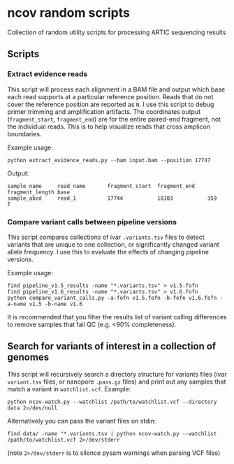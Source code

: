 # ncov random scripts

Collection of random utility scripts for processing ARTIC sequencing results

## Scripts

### Extract evidence reads

This script will process each alignment in a BAM file and output which base each read supports at a particular reference position. Reads that do not cover the reference position are reported as `N`. I use this script to debug primer trimming and amplification artifacts. The coordinates output (`fragment_start`, `fragment_end`) are for the entire paired-end fragment, not the individual reads. This is to help visualize reads that cross amplicon boundaries.

Example usage:

`python extract_evidence_reads.py --bam input.bam --position 17747`

Output:

```
sample_name     read_name       fragment_start  fragment_end    fragment_length base
sample_abcd     read_1          17744           18103           359             T
```

### Compare variant calls between pipeline versions

This script compares collections of ivar `.variants.tsv` files to detect variants that are unique to one collection, or significantly changed variant allele frequency. I use this to evaluate the effects of changing pipeline versions.

Example usage:

```
find pipeline_v1.5_results -name "*.variants.tsv" > v1.5.fofn
find pipeline_v1.6_results -name "*.variants.tsv" > v1.6.fofn
python compare_variant_calls.py -a-fofn v1.5.fofn -b-fofn v1.6.fofn -a-name v1.5 -b-name v1.6
```

It is recommended that you filter the results list of variant calling differences to remove samples that fail QC (e.g. <90% completeness).

## Search for variants of interest in a collection of genomes

This script will recursively search a directory structure for variants files (ivar `variant.tsv` files, or nanopore `.pass.gz` files) and print out any samples that match a variant in `watchlist.vcf`. Example:

```
python ncov-watch.py --watchlist /path/to/watchlist.vcf --directory data 2>/dev/null
```

Alternatively you can pass the variant files on stdin:

```
find data/ -name "*.variants.tsv | python ncov-watch.py --watchlist /path/to/watchlist.vcf 2>/dev/stderr
```

(note `2>/dev/stderr` is to silence pysam warnings when parsing VCF files)
